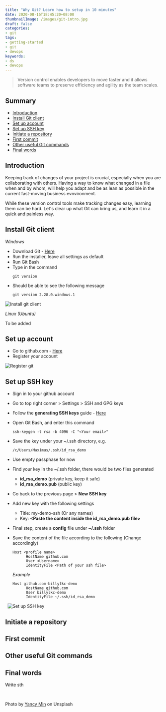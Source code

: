 ```yaml
---
title: "Why Git? Learn how to setup in 10 minutes"
date: 2020-08-16T18:45:20+08:00
thumbnailImage: /images/git-intro.jpg
draft: false
categories:
- git
tags:
- getting-started
- git
- devops
keywords:
- ds
- devops
---
```

> Version control enables developers to move faster and it allows software teams to preserve efficiency and agility as the team scales.
<!--more-->

## Summary
* [Introduction](#introduction)
* [Install Git client](#install-git-client)
* [Set up account](#set-up-account)
* [Set up SSH key](#set-up-ssh-keys)
* [Initiate a repository](intitate-a-repository)
* [First commit](#first-commit)
* [Other useful Git commands](#other-useful-git-commands)
* [Final words](#final-words)

## Introduction

Keeping track of changes of your project is crucial, especially when you are collaborating with others. Having a way to know what changed in a file when and by whom, will help you adapt and be as lean as possible in the current fast-moving business evnvironment.

While these version control tools make tracking changes easy, learning them can be hard. Let's clear up what Git can bring us, and learn it in a quick and painless way.

## Install Git client
_Windows_

* Download Git - [Here](https://git-scm.com/download/win)
* Run the installer, leave all settings as default
* Run Git Bash
* Type in the command
  ```
  git version
  ```
* Should be able to see the following message
  ```
  git version 2.28.0.windows.1
  ```


![Install git client](/images/gif/set-up-git.gif)


_Linux (Ubuntu)_

To be added

## Set up account

* Go to github.com - [Here](https://github.com/)
* Register your account

![Register git](/images/gif/register-git.gif)

## Set up SSH key

* Sign in to your github account
* Go to top right corner > Settings > SSH and GPG keys
* Follow the __generating SSH keys__ guide - [Here](https://docs.github.com/en/github/authenticating-to-github/generating-a-new-ssh-key-and-adding-it-to-the-ssh-agent)
* Open Git Bash, and enter this command
  ```
  ssh-keygen -t rsa -b 4096 -C "<Your email>"
  ```
* Save the key under your ~/.ssh directory, e.g.
  ```
  /c/Users/Maximus/.ssh/id_rsa_demo
  ```
* Use empty passphase for now
* Find your key in the ~/.ssh folder, there would be two files generated
  * __id_rsa_demo__ (private key, keep it safe)
  * __id_rsa_demo.pub__ (public key)
* Go back to the previous page > __New SSH key__
* Add new key with the following settings
  * Title: my-demo-ssh (Or any names)
  * Key: __\<Paste the content inside the id_rsa_demo.pub file\>__
* Final step, create a __config__ file under __~/.ssh__ folder
* Save the content of the file according to the following (Change accordingly)
  ```
  Host <profile name>
        HostName github.com
        User <Username>
        IdentityFile <Path of your ssh file>
  ```

  _Example_
  ```
  Host github.com-billylkc-demo
        HostName github.com
        User billylkc-demo
        IdentityFile ~/.ssh/id_rsa_demo
  ```

&nbsp;
![Set up SSH key](/images/gif/git-ssh.gif)


## Initiate a repository

## First commit

## Other useful Git commands

## Final words

Write sth

&nbsp;

Photo by [Yancy Min](https://unsplash.com/@yancymin) on Unsplash
